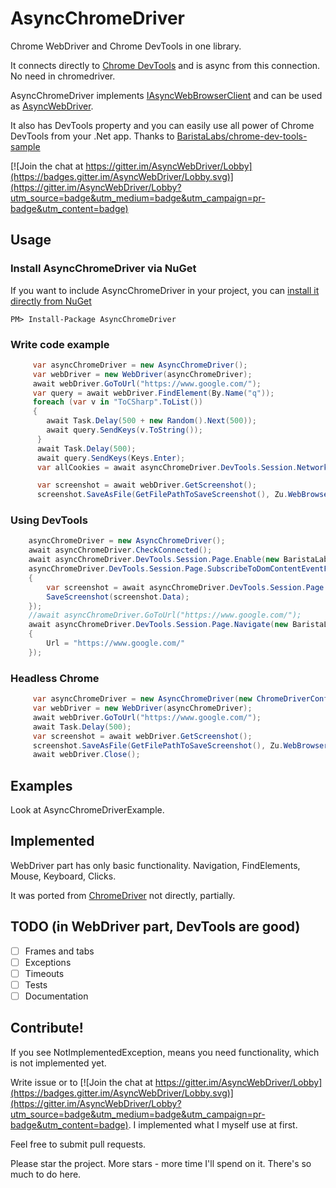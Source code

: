 # AsyncChromeDriver
Chrome WebDriver and Chrome DevTools in one library. 

It connects directly to [Chrome DevTools](https://chromedevtools.github.io/devtools-protocol/) and is async from this connection. No need in chromedriver.

AsyncChromeDriver implements [IAsyncWebBrowserClient](https://github.com/ToCSharp/AsyncWebDriver/blob/master/IAsyncWebBrowserClient/IAsyncWebBrowserClient.cs) and can be used as [AsyncWebDriver](https://github.com/ToCSharp/AsyncWebDriver).

It also has DevTools property and you can easily use all power of Chrome DevTools from your .Net app. Thanks to [BaristaLabs/chrome-dev-tools-sample](https://github.com/BaristaLabs/chrome-dev-tools-sample)

[![Join the chat at https://gitter.im/AsyncWebDriver/Lobby](https://badges.gitter.im/AsyncWebDriver/Lobby.svg)](https://gitter.im/AsyncWebDriver/Lobby?utm_source=badge&utm_medium=badge&utm_campaign=pr-badge&utm_content=badge)

## Usage
### Install AsyncChromeDriver via NuGet

If you want to include AsyncChromeDriver in your project, you can [install it directly from NuGet](https://www.nuget.org/packages/AsyncChromeDriver/)
```
PM> Install-Package AsyncChromeDriver
```
### Write code example
```csharp
     var asyncChromeDriver = new AsyncChromeDriver();
     var webDriver = new WebDriver(asyncChromeDriver);
     await webDriver.GoToUrl("https://www.google.com/");
     var query = await webDriver.FindElement(By.Name("q"));
     foreach (var v in "ToCSharp".ToList())
     {
        await Task.Delay(500 + new Random().Next(500));
        await query.SendKeys(v.ToString());
      }
      await Task.Delay(500);
      await query.SendKeys(Keys.Enter);
      var allCookies = await asyncChromeDriver.DevTools.Session.Network.GetAllCookies(new GetAllCookiesCommand());

      var screenshot = await webDriver.GetScreenshot();
      screenshot.SaveAsFile(GetFilePathToSaveScreenshot(), Zu.WebBrowser.BasicTypes.ScreenshotImageFormat.Png);

```
### Using DevTools
```csharp
    asyncChromeDriver = new AsyncChromeDriver();
    await asyncChromeDriver.CheckConnected();
    await asyncChromeDriver.DevTools.Session.Page.Enable(new BaristaLabs.ChromeDevTools.Runtime.Page.EnableCommand());
    asyncChromeDriver.DevTools.Session.Page.SubscribeToDomContentEventFiredEvent(async (e2) =>
    {
        var screenshot = await asyncChromeDriver.DevTools.Session.Page.CaptureScreenshot(new BaristaLabs.ChromeDevTools.Runtime.Page.CaptureScreenshotCommand());
        SaveScreenshot(screenshot.Data);
    });
    //await asyncChromeDriver.GoToUrl("https://www.google.com/");
    await asyncChromeDriver.DevTools.Session.Page.Navigate(new BaristaLabs.ChromeDevTools.Runtime.Page.NavigateCommand
    {
        Url = "https://www.google.com/"
    });
```
### Headless Chrome
```csharp
     var asyncChromeDriver = new AsyncChromeDriver(new ChromeDriverConfig().SetHeadless().SetWindowSize(width, height));
     var webDriver = new WebDriver(asyncChromeDriver);
     await webDriver.GoToUrl("https://www.google.com/");
     await Task.Delay(500);
     var screenshot = await webDriver.GetScreenshot();
     screenshot.SaveAsFile(GetFilePathToSaveScreenshot(), Zu.WebBrowser.BasicTypes.ScreenshotImageFormat.Png);
     await webDriver.Close();
```

## Examples
Look at AsyncChromeDriverExample.

## Implemented
WebDriver part has only basic functionality. Navigation, FindElements, Mouse, Keyboard, Clicks.

It was ported from [ChromeDriver](https://cs.chromium.org/chromium/src/chrome/test/chromedriver/README.txt) not directly, 
partially. 

## TODO (in WebDriver part, DevTools are good)
* [ ] Frames and tabs
* [ ] Exceptions
* [ ] Timeouts
* [ ] Tests
* [ ] Documentation

## Contribute!
If you see NotImplementedException, means you need functionality, which is not implemented yet.

Write issue or to [![Join the chat at https://gitter.im/AsyncWebDriver/Lobby](https://badges.gitter.im/AsyncWebDriver/Lobby.svg)](https://gitter.im/AsyncWebDriver/Lobby?utm_source=badge&utm_medium=badge&utm_campaign=pr-badge&utm_content=badge). I implemented what I myself use at first.

Feel free to submit pull requests.

Please star the project. More stars - more time I'll spend on it. There's so much to do here.
